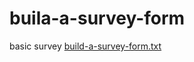 # buila-a-survey-form
basic survey
[build-a-survey-form.txt](https://github.com/truliaou/buila-a-survey-form/files/12567782/build-a-survey-form.txt)

